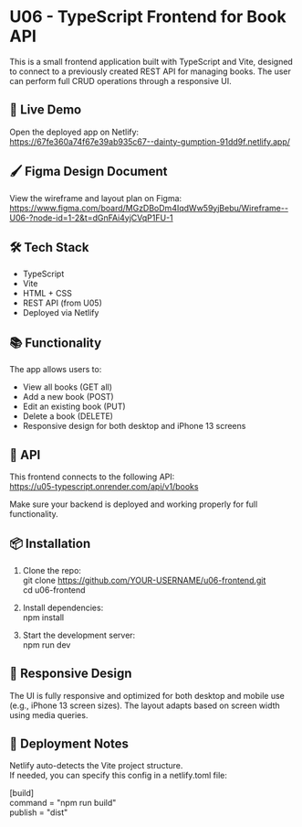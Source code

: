 # U06 - TypeScript Frontend for Book API

This is a small frontend application built with TypeScript and Vite, designed to connect to a previously created REST API for managing books. The user can perform full CRUD operations through a responsive UI.

## 🚀 Live Demo

Open the deployed app on Netlify:  
https://67fe360a74f67e39ab935c67--dainty-gumption-91dd9f.netlify.app/

## 🖌️ Figma Design Document

View the wireframe and layout plan on Figma:  
https://www.figma.com/board/MGzDBoDm4IqdWw59yjBebu/Wireframe--U06-?node-id=1-2&t=dGnFAi4yjCVqP1FU-1

## 🛠 Tech Stack

- TypeScript
- Vite
- HTML + CSS
- REST API (from U05)
- Deployed via Netlify

## 📚 Functionality

The app allows users to:

- View all books (GET all)
- Add a new book (POST)
- Edit an existing book (PUT)
- Delete a book (DELETE)
- Responsive design for both desktop and iPhone 13 screens

## 🔌 API

This frontend connects to the following API:  
https://u05-typescript.onrender.com/api/v1/books

Make sure your backend is deployed and working properly for full functionality.

## 📦 Installation

1. Clone the repo:  
   git clone https://github.com/YOUR-USERNAME/u06-frontend.git  
   cd u06-frontend

2. Install dependencies:  
   npm install

3. Start the development server:  
   npm run dev

## 📱 Responsive Design

The UI is fully responsive and optimized for both desktop and mobile use (e.g., iPhone 13 screen sizes). The layout adapts based on screen width using media queries.

## 🧪 Deployment Notes

Netlify auto-detects the Vite project structure.  
If needed, you can specify this config in a netlify.toml file:

[build]  
command = "npm run build"  
publish = "dist"

